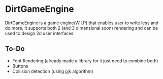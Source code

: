 # DirtGameEngine
DirtGameEngine is a game engine(W.I.P) that enables user to write less and do more, it supports both 2 (and 3 dimensional soon) rendering and can be used to design 2d user interfaces

## To-Do 
- Font Rendering (already made a library for it just need to combine both)
- Buttons
- Collision detection (using gjk algorithm)
  
